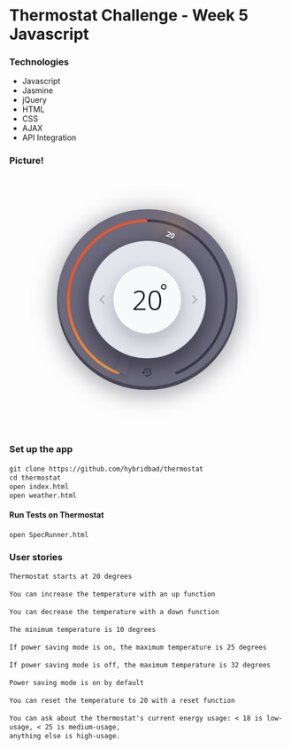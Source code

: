 # Thermostat Challenge - Week 5 Javascript

### Technologies
- Javascript
- Jasmine
- jQuery
- HTML
- CSS
- AJAX
- API Integration

### Picture!

![Thermostat](https://github.com/hybridbad/thermostat/blob/master/imgs/thermostat.png?raw=true "Thermostat")

### Set up the app

```shell
git clone https://github.com/hybridbad/thermostat
cd thermostat
open index.html
open weather.html
```

#### Run Tests on Thermostat

```shell
open SpecRunner.html
```

### User stories

```
Thermostat starts at 20 degrees

You can increase the temperature with an up function

You can decrease the temperature with a down function

The minimum temperature is 10 degrees

If power saving mode is on, the maximum temperature is 25 degrees

If power saving mode is off, the maximum temperature is 32 degrees

Power saving mode is on by default

You can reset the temperature to 20 with a reset function

You can ask about the thermostat's current energy usage: < 18 is low-usage, < 25 is medium-usage,
anything else is high-usage.
```